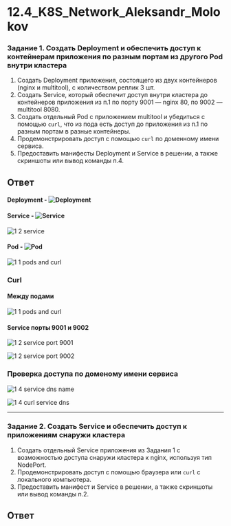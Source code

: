 # 12.4_K8S_Network_Aleksandr_Molokov

### Задание 1. Создать Deployment и обеспечить доступ к контейнерам приложения по разным портам из другого Pod внутри кластера

1. Создать Deployment приложения, состоящего из двух контейнеров (nginx и multitool), с количеством реплик 3 шт.
2. Создать Service, который обеспечит доступ внутри кластера до контейнеров приложения из п.1 по порту 9001 — nginx 80, по 9002 — multitool 8080.
3. Создать отдельный Pod с приложением multitool и убедиться с помощью `curl`, что из пода есть доступ до приложения из п.1 по разным портам в разные контейнеры.
4. Продемонстрировать доступ с помощью `curl` по доменному имени сервиса.
5. Предоставить манифесты Deployment и Service в решении, а также скриншоты или вывод команды п.4.

## Ответ

#### Deployment - ![Deployment](https://github.com/ALEMOLOKOV/12.4_K8S_Network_Aleksandr_Molokov/blob/bbf1fe9c87c4e4358a9faf2151f9a062db1ae73d/deployment.yaml)

#### Service - ![Service](https://github.com/ALEMOLOKOV/12.4_K8S_Network_Aleksandr_Molokov/blob/bbf1fe9c87c4e4358a9faf2151f9a062db1ae73d/service.yaml)

![1 2 service](https://github.com/ALEMOLOKOV/12.4_K8S_Network_Aleksandr_Molokov/assets/109212419/5dfb9913-10b5-4c33-be76-bb33cac56a9a)

#### Pod - ![Pod](https://github.com/ALEMOLOKOV/12.4_K8S_Network_Aleksandr_Molokov/blob/bbf1fe9c87c4e4358a9faf2151f9a062db1ae73d/pod.yaml)

![1 1 pods and curl](https://github.com/ALEMOLOKOV/12.4_K8S_Network_Aleksandr_Molokov/assets/109212419/022a3b15-c142-42fc-be9c-785ebfc3cd79)

### Curl

#### Между подами

![1 1 pods and curl](https://github.com/ALEMOLOKOV/12.4_K8S_Network_Aleksandr_Molokov/assets/109212419/aec2be7b-3453-421b-9a80-c8f120191bcf)

#### Service порты 9001 и 9002

![1 2 service port 9001](https://github.com/ALEMOLOKOV/12.4_K8S_Network_Aleksandr_Molokov/assets/109212419/9f7e9945-291b-46ca-b097-051172de6274)

![1 2 service port 9002](https://github.com/ALEMOLOKOV/12.4_K8S_Network_Aleksandr_Molokov/assets/109212419/8079da0c-a4ca-4b0f-a1e7-ed24cb8db986)


### Проверка доступа по доменому имени сервиса

![1 4 service dns name](https://github.com/ALEMOLOKOV/12.4_K8S_Network_Aleksandr_Molokov/assets/109212419/4f51d0ac-9ce5-4f02-958e-82916cb8a557)

![1 4 curl service dns](https://github.com/ALEMOLOKOV/12.4_K8S_Network_Aleksandr_Molokov/assets/109212419/94d1c1b9-de40-498e-a628-13cc6b6567f8)

------

### Задание 2. Создать Service и обеспечить доступ к приложениям снаружи кластера

1. Создать отдельный Service приложения из Задания 1 с возможностью доступа снаружи кластера к nginx, используя тип NodePort.
2. Продемонстрировать доступ с помощью браузера или `curl` с локального компьютера.
3. Предоставить манифест и Service в решении, а также скриншоты или вывод команды п.2.

## Ответ

